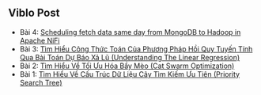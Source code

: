 ## Viblo Post

* Bài 4: [Scheduling fetch data same day from MongoDB to Hadoop in Apache NiFi](https://viblo.asia/p/scheduling-fetch-data-same-day-from-mongodb-to-hadoop-in-apache-nifi-5OXLAoZM4Gr)
* Bài 3: [Tìm Hiểu Công Thức Toán Của Phương Pháp Hồi Quy Tuyến Tính Qua Bài Toán Dự Báo Xả Lũ (Understanding The Linear Regression)](https://viblo.asia/p/tim-hieu-cong-thuc-toan-cua-phuong-phap-hoi-quy-tuyen-tinh-qua-bai-toan-du-bao-xa-lu-understanding-the-linear-regression-E375z7mdKGW)
* Bài 2: [Tìm Hiểu Về Tối Ưu Hóa Bầy Mèo (Cat Swarm Optimization)](https://viblo.asia/p/tim-hieu-ve-toi-uu-hoa-bay-meo-cat-swarm-optimization-aWj53bzbl6m)
* Bài 1: [Tìm Hiểu Về Cấu Trúc Dữ Liệu Cây Tìm Kiếm Ưu Tiên (Priority Search Tree)](https://viblo.asia/p/tim-hieu-ve-cau-truc-du-lieu-cay-tim-kiem-uu-tien-priority-search-tree-E375z766KGW)